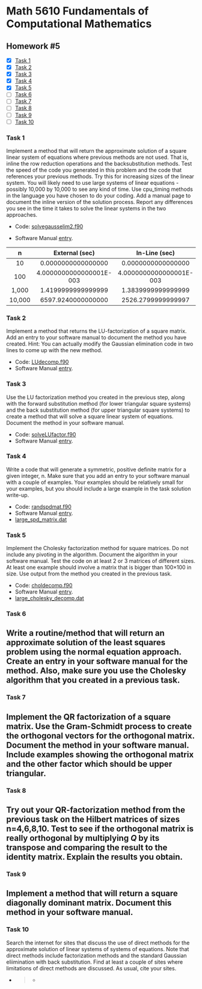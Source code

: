 # Math 5610 Fundamentals of Computational Mathematics

## Homework #5

- [x] [Task 1](#task-1)
- [x] [Task 2](#task-2)
- [x] [Task 3](#task-3)
- [x] [Task 4](#task-4)
- [x] [Task 5](#task-5)
- [ ] [Task 6](#task-6)
- [ ] [Task 7](#task-7)
- [ ] [Task 8](#task-8)
- [ ] [Task 9](#task-9)
- [ ] [Task 10](#task-10)

### Task 1
Implement a method that will return the approximate solution of a square linear system of equations where previous methods are not used. That is, inline the row reduction operations and the backsubstitution methods. Test the speed of the code you generated in this problem and the code that references your previous methods. Try this for increasing sizes of the linear system. You will likely need to use large systems of linear equations - possibly 10,000 by 10,000 to see any kind of time. Use cpu_timing methods in the language you have chosen to do your coding. Add a manual page to document the inline version of the solution process. Report any differences you see in the time it takes to solve the linear systems in the two approaches.
- Code: [solvegausselim2.f90](solvegausselim2.f90)

- Software Manual [entry](Software_Manual/solvegausselim2.md).



|   n    |     External (sec)      |      In-Line (sec)      |
| :----: | :---------------------: | :---------------------: |
|   10   |   0.0000000000000000    |   0.0000000000000000    |
|  100   | 4.0000000000000001E-003 | 4.0000000000000001E-003 |
| 1,000  |   1.4199999999999999    |   1.3839999999999999    |
| 10,000 |   6597.9240000000000    |   2526.2799999999997    |

  

### Task 2
Implement a method that returns the LU-factorization of a square matrix. Add an entry to your software manual to document the method you have created. Hint: You can actually modify the Gaussian elimination code in two lines to come up with the new method.
- Code: [LUdecomp.f90](LUdecomp.f90)
- Software Manual [entry](Software_Manual/LUdecomp.md).

### Task 3
Use the LU factorization method you created in the previous step, along with the forward substitution method (for lower triangular square systems) and the back substitution method (for upper triangular square systems) to create a method that will solve a square linear system of equations. Document the method in your software manual.
- Code: [solveLUfactor.f90](solveLUfactor.f90)
- Software Manual [entry](Software_Manual/solveLUfactor.md).

### Task 4
Write a code that will generate a symmetric, positive definite matrix for a given integer, n. Make sure that you add an entry to your software manual with a couple of examples. Your examples should be relatively small for your examples, but you should include a large example in the task solution write-up.
- Code: [randspdmat.f90](randspdmat.f90)
- Software Manual [entry](Software_Manual/randspdmat.md).
- [large_spd_matrix.dat](large_spd_matrix.dat)

### Task 5
Implement the Cholesky factorization method for square matrices. Do not include any pivoting in the algorithm. Document the algorithm in your software manual. Test the code on at least 2 or 3 matrices of different sizes. At least one example should involve a matrix that is bigger than 100×100 in size. Use output from the method you created in the previous task.
- Code: [choldecomp.f90](choldecomp.f90)
- Software Manual [entry](Software_Manual/choldecomp.md).
- [large_cholesky_decomp.dat](large_cholesky_decomp.dat)

### Task 6
Write a routine/method that will return an approximate solution of the least squares problem using the normal equation approach. Create an entry in your software manual for the method. Also, make sure you use the Cholesky algorithm that you created in a previous task.
- 

### Task 7
Implement the QR factorization of a square matrix. Use the Gram-Schmidt process to create the orthogonal vectors for the orthogonal matrix. Document the method in your software manual. Include examples showing the orthogonal matrix and the other factor which should be upper triangular.
- 

### Task 8
Try out your QR-factorization method from the previous task on the Hilbert matrices of sizes n=4,6,8,10. Test to see if the orthogonal matrix is really orthogonal by multiplying _Q_ by its transpose and comparing the result to the identity matrix. Explain the results you obtain.
- 

### Task 9
Implement a method that will return a square diagonally dominant matrix. Document this method in your software manual.
- 

### Task 10
Search the internet for sites that discuss the use of direct methods for the approximate solution of linear systems of systems of equations. Note that direct methods include factorization methods and the standard Gaussian eliimination with back substitution. Find at least a couple of sites where limitations of direct methods are discussed. As usual, cite your sites.

- > 
  >
  > - 